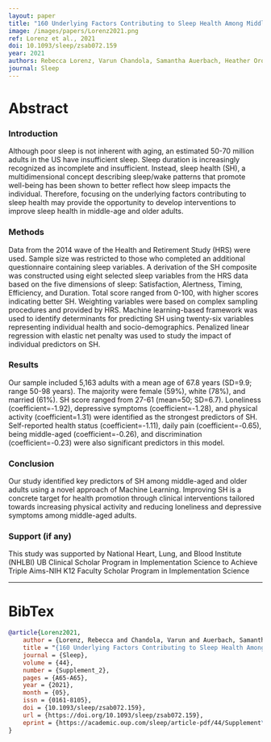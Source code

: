 ```yaml
---
layout: paper
title: "160 Underlying Factors Contributing to Sleep Health Among Middle-aged and Older Adults"
image: /images/papers/Lorenz2021.png
ref: Lorenz et al., 2021
doi: 10.1093/sleep/zsab072.159 
year: 2021
authors: Rebecca Lorenz, Varun Chandola, Samantha Auerbach, Heather Orom, Chin-Shang Li and Yu-Ping Chang 
journal: Sleep 
---
```


# Abstract

### Introduction
Although poor sleep is not inherent with aging, an estimated 50-70 million adults in the US have insufficient sleep. Sleep duration is increasingly recognized as incomplete and insufficient. Instead, sleep health (SH), a multidimensional concept describing sleep/wake patterns that promote well-being has been shown to better reflect how sleep impacts the individual. Therefore, focusing on the underlying factors contributing to sleep health may provide the opportunity to develop interventions to improve sleep health in middle-age and older adults.
### Methods
Data from the 2014 wave of the Health and Retirement Study (HRS) were used. Sample size was restricted to those who completed an additional questionnaire containing sleep variables. A derivation of the SH composite was constructed using eight selected sleep variables from the HRS data based on the five dimensions of sleep: Satisfaction, Alertness, Timing, Efficiency, and Duration. Total score ranged from 0-100, with higher scores indicating better SH. Weighting variables were based on complex sampling procedures and provided by HRS. Machine learning-based framework was used to identify determinants for predicting SH using twenty-six variables representing individual health and socio-demographics. Penalized linear regression with elastic net penalty was used to study the impact of individual predictors on SH.
### Results
Our sample included 5,163 adults with a mean age of 67.8 years (SD=9.9; range 50-98 years). The majority were female (59%), white (78%), and married (61%). SH score ranged from 27-61 (mean=50; SD=6.7). Loneliness (coefficient=-1.92), depressive symptoms (coefficient=-1.28), and physical activity (coefficient=1.31) were identified as the strongest predictors of SH. Self-reported health status (coefficient=-1.11), daily pain (coefficient=-0.65), being middle-aged (coefficient=-0.26), and discrimination (coefficient=-0.23) were also significant predictors in this model.
### Conclusion
Our study identified key predictors of SH among middle-aged and older adults using a novel approach of Machine Learning. Improving SH is a concrete target for health promotion through clinical interventions tailored towards increasing physical activity and reducing loneliness and depressive symptoms among middle-aged adults.
### Support (if any)
This study was supported by National Heart, Lung, and Blood Institute (NHLBI) UB Clinical Scholar Program in Implementation Science to Achieve Triple Aims-NIH K12 Faculty Scholar Program in Implementation Science

---

# BibTex

```bibtex
@article{Lorenz2021,
    author = {Lorenz, Rebecca and Chandola, Varun and Auerbach, Samantha and Orom, Heather and Li, Chin-Shang and Chang, Yu-Ping},
    title = "{160 Underlying Factors Contributing to Sleep Health Among Middle-aged and Older Adults}",
    journal = {Sleep},
    volume = {44},
    number = {Supplement_2},
    pages = {A65-A65},
    year = {2021},
    month = {05},
    issn = {0161-8105},
    doi = {10.1093/sleep/zsab072.159},
    url = {https://doi.org/10.1093/sleep/zsab072.159},
    eprint = {https://academic.oup.com/sleep/article-pdf/44/Supplement\_2/A65/37655478/zsab072.159.pdf},
}
```
